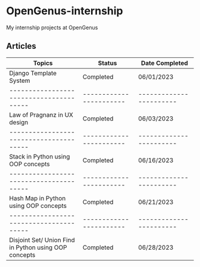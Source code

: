 # OpenGenus-internship
My internship projects at OpenGenus
## Articles
| Topics                                | Status                | Date Completed        |
|---------------------------------------|-----------------------|-----------------------|
| Django Template System                | Completed             | 06/01/2023            |
|---------------------------------------|-----------------------|-----------------------|
| Law of Pragnanz in UX design          | Completed             | 06/03/2023            |
|---------------------------------------|-----------------------|-----------------------|
| Stack in Python using OOP concepts    | Completed             | 06/16/2023            |
|---------------------------------------|-----------------------|-----------------------|
| Hash Map in Python using OOP concepts | Completed             | 06/21/2023            |
|---------------------------------------|-----------------------|-----------------------|
| Disjoint Set/ Union Find in Python using OOP concepts | Completed  | 06/28/2023       |

